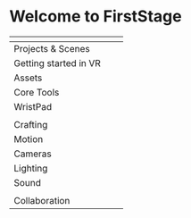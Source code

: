 # Welcome to FirstStage

<table data-view="cards"><thead><tr><th></th><th></th><th></th></tr></thead><tbody><tr><td>Projects &#x26; Scenes</td><td></td><td></td></tr><tr><td>Getting started in VR</td><td></td><td></td></tr><tr><td>Assets</td><td></td><td></td></tr><tr><td>Core Tools</td><td></td><td></td></tr><tr><td>WristPad</td><td></td><td></td></tr><tr><td></td><td></td><td></td></tr><tr><td>Crafting</td><td></td><td></td></tr><tr><td>Motion</td><td></td><td></td></tr><tr><td>Cameras</td><td></td><td></td></tr><tr><td>Lighting</td><td></td><td></td></tr><tr><td>Sound</td><td></td><td></td></tr><tr><td></td><td></td><td></td></tr><tr><td>Collaboration</td><td></td><td></td></tr></tbody></table>
